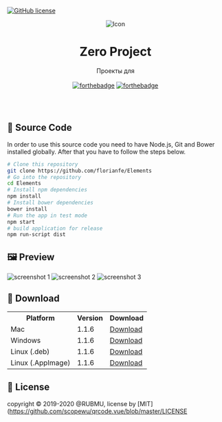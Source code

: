 [![GitHub license](https://img.shields.io/badge/license-MIT-blue.svg)](https://github.com/scopewu/qrcode.vue/blob/master/LICENSE)
<p align="center">
  <img alt="Icon" src="https://rubmu.github.io/images/icon.png">
  <h1 align="center">Zero Project</h1>
  <p align="center">Проекты для <br><br>
    <a href="http://forthebadge.com"><img alt="forthebadge" src="https://rubmu.github.io/images/love.svg"></a>
  <a href="http://forthebadge.com"><img alt="forthebadge" src="https://rubmu.github.io/images/js.svg"></a>
  </p>
</p>

<br><br>

## 📝 Source Code

In order to use this source code you need to have Node.js, Git and Bower installed globally. After that you have to follow the steps below.

```bash
# Clone this repository
git clone https://github.com/florianfe/Elements
# Go into the repository
cd Elements
# Install npm dependencies
npm install
# Install bower dependencies
bower install
# Run the app in test mode
npm start
# build application for release
npm run-script dist
```


## 🖼 Preview

![screenshot 1](https://florianfe.github.io/screenshots/elements/screenshot-1.png)
![screenshot 2](https://florianfe.github.io/screenshots/elements/screenshot-2.png)
![screenshot 3](https://florianfe.github.io/screenshots/elements/screenshot-3.png)

## 💾 Download

<table align="center">
  <tr>
    <th>Platform</th>
    <th>Version</th>
    <th>Download</td>
  </tr>
  <tr>
    <td>Mac</td>
    <td>1.1.6</td>
    <td><a href="https://github.com/FlorianFe/Elements/releases/download/v1.1.6/Elements.dmg">Download</a></td>
  </tr>
  <tr>
    <td>Windows</td>
    <td>1.1.6</td>
    <td><a href="https://github.com/FlorianFe/Elements/releases/download/v1.1.6/Elements.exe">Download</a></td>
  </tr>
  <tr>
    <td>Linux (.deb)</td>
    <td>1.1.6</td>
    <td><a href="https://github.com/FlorianFe/Elements/releases/download/v1.1.6/Elements.deb">Download</a></td>
  </tr>
  <tr>
    <td>Linux (.AppImage)</td>
    <td>1.1.6</td>
    <td><a href="https://github.com/FlorianFe/Elements/releases/download/v1.1.6/Elements.AppImage">Download</a></td>
  </tr>
</table>

## 📖 License
copyright &copy; 2019-2020 @RUBMU, license by [MIT](https://github.com/scopewu/qrcode.vue/blob/master/LICENSE
